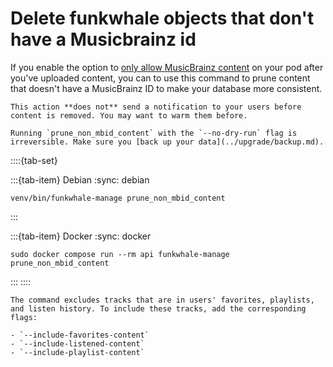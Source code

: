 # Delete funkwhale objects that don't have a Musicbrainz id 

If you enable the option to [only allow MusicBrainz content](../configuration/instance-settings.md) on your pod after you've uploaded content, you can to use this command to prune content that doesn't have a MusicBrainz ID to make your database more consistent. 

```{warning}
This action **does not** send a notification to your users before content is removed. You may want to warm them before. 
```

```{warning}
Running `prune_non_mbid_content` with the `--no-dry-run` flag is irreversible. Make sure you [back up your data](../upgrade/backup.md).
```


::::{tab-set}

:::{tab-item} Debian
:sync: debian

```{code-block} sh
venv/bin/funkwhale-manage prune_non_mbid_content 
```

:::

:::{tab-item} Docker
:sync: docker

```{code-block} sh
sudo docker compose run --rm api funkwhale-manage prune_non_mbid_content
```

:::
::::

```{note}
The command excludes tracks that are in users' favorites, playlists, and listen history. To include these tracks, add the corresponding flags:

- `--include-favorites-content`
- `--include-listened-content`
- `--include-playlist-content`
```